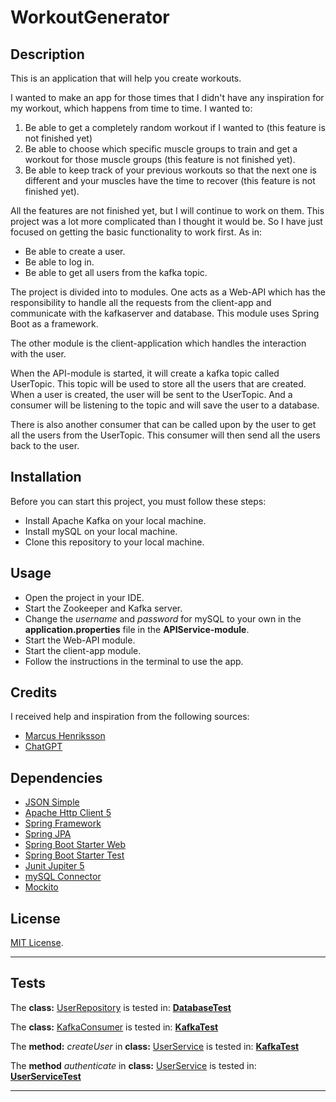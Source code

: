 # WorkoutGenerator

## Description

This is an application that will help you create workouts.

I wanted to make an app for those times that I didn't have any inspiration for my workout, which happens from time to time.
I wanted to:
1. Be able to get a completely random workout if I wanted to (this feature is not finished yet)
2. Be able to choose which specific muscle groups to train and get a workout for those muscle groups (this feature is not finished yet).
3. Be able to keep track of your previous workouts so that the next one is different and your muscles have the time to recover (this feature is not finished yet).

All the features are not finished yet, but I will continue to work on them. This project was a lot more complicated than I thought it would be.
So I have just focused on getting the basic functionality to work first. As in:
- Be able to create a user.
- Be able to log in.
- Be able to get all users from the kafka topic.

The project is divided into to modules. 
One acts as a Web-API which has the responsibility to handle all the requests from the client-app and communicate with the kafkaserver and database.
This module uses Spring Boot as a framework.

The other module is the client-application which handles the interaction with the user.

When the API-module is started, it will create a kafka topic called UserTopic. This topic will be used to store all the users that are created.
When a user is created, the user will be sent to the UserTopic. And a consumer will be listening to the topic and will save the user to a database.

There is also another consumer that can be called upon by the user to get all the users from the UserTopic. 
This consumer will then send all the users back to the user.


## Installation

Before you can start this project, you must follow these steps:

- Install Apache Kafka on your local machine.
- Install mySQL on your local machine.
- Clone this repository to your local machine.


## Usage

- Open the project in your IDE.
- Start the Zookeeper and Kafka server.
- Change the *username* and *password* for mySQL to your own in the **application.properties** file in the **APIService-module**.
- Start the Web-API module.
- Start the client-app module.
- Follow the instructions in the terminal to use the app.


## Credits

I received help and inspiration from the following sources:

* [Marcus Henriksson](https://github.com/MarcusRestoryAi)
* [ChatGPT](https://openAI.com)

## Dependencies

* [JSON Simple](https://mvnrepository.com/artifact/com.googlecode.json-simple/json-simple)
* [Apache Http Client 5](https://mvnrepository.com/artifact/org.apache.httpcomponents.client5/httpclient5)
* [Spring Framework](https://mvnrepository.com/artifact/org.springframework.kafka/spring-kafka/3.0.11)
* [Spring JPA](https://mvnrepository.com/artifact/org.springframework.boot/spring-boot-starter-data-jpa/3.1.4)
* [Spring Boot Starter Web](https://mvnrepository.com/artifact/org.springframework.boot/spring-boot-starter-web/3.1.4)
* [Spring Boot Starter Test](https://mvnrepository.com/artifact/org.springframework.boot/spring-boot-starter-test/3.1.4)
* [Junit Jupiter 5](https://mvnrepository.com/artifact/org.junit.jupiter/junit-jupiter/5.7.0)
* [mySQL Connector](https://mvnrepository.com/artifact/mysql/mysql-connector-java/8.0.23)
* [Mockito](https://mvnrepository.com/artifact/org.mockito/mockito-core/3.11.2)


## License

[MIT License](https://choosealicense.com/licenses/mit/).

---


## Tests


The **class:** [UserRepository](APIService/src/main/java/fredrikkodar/repository/UserRepository.java)
is tested in: **[DatabaseTest](APIService/src/test/java/fredrikkodar/DatabaseTest.java)**

The **class:** [KafkaConsumer](ClientApplication/src/main/java/fredrikkodar/kafka/KafkaConsumer.java) is tested in: **[KafkaTest](ClientApplication/src/test/java/fredrikkodar/kafka/KafkaTest.java)**

The **method:** *createUser* in **class:** 
[UserService](ClientApplication/src/main/java/fredrikkodar/service/UserService.java)
is tested in: **[KafkaTest](ClientApplication/src/test/java/fredrikkodar/kafka/KafkaTest.java)**

The **method** *authenticate* in **class:** [UserService](ClientApplication/src/main/java/fredrikkodar/service/UserService.java)
is tested in: **[UserServiceTest](ClientApplication/src/test/java/fredrikkodar/service/UserServiceTest.java)**


---

